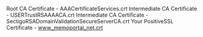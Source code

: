 Root CA Certificate - AAACertificateServices.crt
Intermediate CA Certificate - USERTrustRSAAAACA.crt
Intermediate CA Certificate - SectigoRSADomainValidationSecureServerCA.crt
Your PositiveSSL Certificate - www_memoportal_net.crt
